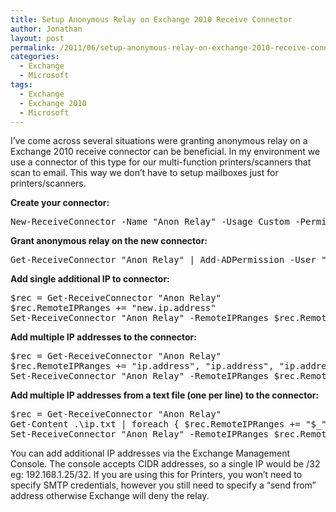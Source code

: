 ```yaml
---
title: Setup Anonymous Relay on Exchange 2010 Receive Connector
author: Jonathan
layout: post
permalink: /2011/06/setup-anonymous-relay-on-exchange-2010-receive-connector/
categories:
  - Exchange
  - Microsoft
tags:
  - Exchange
  - Exchange 2010
  - Microsoft
---
```

I&#8217;ve come across several situations were granting anonymous relay on a Exchange 2010 receive connector can be beneficial. In my environment we use a connector of this type for our multi-function printers/scanners that scan to email. This way we don&#8217;t have to setup mailboxes just for printers/scanners.

**Create your connector:**

<pre class="brush: powershell; title: ; notranslate" title="">New-ReceiveConnector -Name "Anon Relay" -Usage Custom -PermissionGroups AnonymousUsers -Bindings your.exchange.ip.address:25 -RemoteIpRanges allow.from.ip.address
</pre>

**Grant anonymous relay on the new connector:**

<pre class="brush: powershell; title: ; notranslate" title="">Get-ReceiveConnector "Anon Relay" | Add-ADPermission -User "NT AUTHORITY\ANONYMOUS LOGON" -ExtendedRights "Ms-Exch-SMTP-Accept-Any-Recipient"
</pre>

**Add single additional IP to connector:**

<pre class="brush: powershell; title: ; notranslate" title="">$rec = Get-ReceiveConnector "Anon Relay"
$rec.RemoteIPRanges += "new.ip.address"
Set-ReceiveConnector "Anon Relay" -RemoteIPRanges $rec.RemoteIPRanges
</pre>

**Add multiple IP addresses to the connector:**

<pre class="brush: powershell; title: ; notranslate" title="">$rec = Get-ReceiveConnector "Anon Relay"
$rec.RemoteIPRanges += "ip.address", "ip.address", "ip.address"
Set-ReceiveConnector "Anon Relay" -RemoteIPRanges $rec.RemoteIPRanges
</pre>

**Add multiple IP addresses from a text file (one per line) to the connector:**

<pre class="brush: powershell; title: ; notranslate" title="">$rec = Get-ReceiveConnector "Anon Relay"
Get-Content .\ip.txt | foreach { $rec.RemoteIPRanges += "$_" }
Set-ReceiveConnector "Anon Relay" -RemoteIPRanges $rec.RemoteIPRanges
</pre>

You can add additional IP addresses via the Exchange Management Console. The console accepts CIDR addresses, so a single IP would be /32 eg: 192.168.1.25/32. If you are using this for Printers, you won&#8217;t need to specify SMTP credentials, however you still need to specify a &#8220;send from&#8221; address otherwise Exchange will deny the relay.